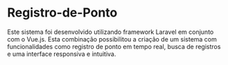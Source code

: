 # Registro-de-Ponto
Este sistema foi desenvolvido utilizando framework Laravel em conjunto com o Vue.js. Esta combinação possibilitou a criação de um sistema com funcionalidades como registro de ponto em tempo real, busca de registros e uma interface responsiva e intuitiva. 
